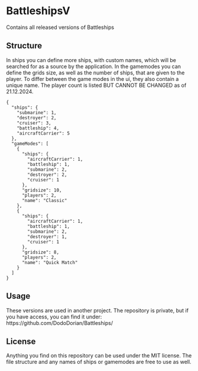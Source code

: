 # BattleshipsV
Contains all released versions of Battleships

## Structure
<p>
  In ships you can define more ships, with custom names, which will be searched for as a source by the application. In the gamemodes you can define the grids size, as well as the number of ships, that are given to the player. To differ between the game modes in the ui,
  they also contain a unique name. The player count is listed BUT CANNOT BE CHANGED as of 21.12.2024.
</p>

```
{
  "ships": {
    "submarine": 1,
    "destroyer": 2,
    "cruiser": 3,
    "battleship": 4,
    "aircraftCarrier": 5
  },
  "gameModes": [
    {
      "ships": {
        "aircraftCarrier": 1,
        "battleship": 1,
        "submarine": 2,
        "destroyer": 2,
        "cruiser": 1
      },
      "gridsize": 10,
      "players": 2,
      "name": "Classic"
    },
    {
      "ships": {
        "aircraftCarrier": 1,
        "battleship": 1,
        "submarine": 2,
        "destroyer": 1,
        "cruiser": 1
      },
      "gridsize": 8,
      "players": 2,
      "name": "Quick Match"
    }
  ]
}
```

## Usage
<p>
  These versions are used in another project. The repository is private, but if you have access, you can find it under: https://github.com/DodoDorian/Battleships/
</p>

## License
<p>
  Anything you find on this repository can be used under the MIT license. The file structure and any names of ships or gamemodes are free to use as well.
</p>

